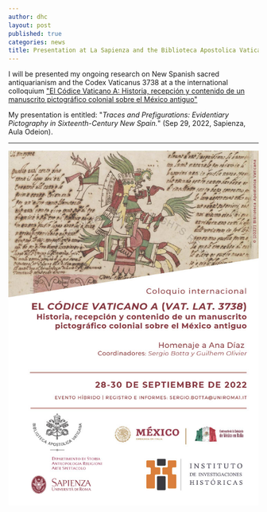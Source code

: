 ```yaml
---
author: dhc 
layout: post
published: true
categories: news
title: Presentation at La Sapienza and the Biblioteca Apostolica Vaticana
---
```


I will be presented my ongoing research on New Spanish sacred antiquarianism and the Codex Vaticanus 3738 at 
a the international colloquium ["El Códice Vaticano A: Historia, recepción y contenido de un manuscrito pictográfico colonial sobre el México antiguo"](https://saras.uniroma1.it/archivionotizie/coloquio-internacional-el-c-dice-vaticano-vat-lat-3738)

My presentation is entitled: "*Traces and Prefigurations: Evidentiary Pictography in Sixteenth-Century New Spain.*" (Sep 29, 2022, Sapienza, Aula Odeion).

---

![Locandina](/assets/Locandina.jpg)
